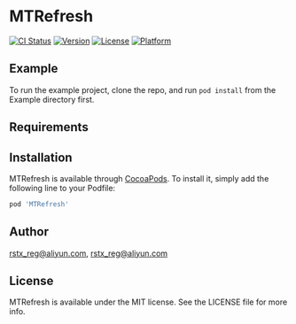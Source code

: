 # MTRefresh

[![CI Status](http://img.shields.io/travis/rstx_reg@aliyun.com/MTRefresh.svg?style=flat)](https://travis-ci.org/rstx_reg@aliyun.com/MTRefresh)
[![Version](https://img.shields.io/cocoapods/v/MTRefresh.svg?style=flat)](http://cocoapods.org/pods/MTRefresh)
[![License](https://img.shields.io/cocoapods/l/MTRefresh.svg?style=flat)](http://cocoapods.org/pods/MTRefresh)
[![Platform](https://img.shields.io/cocoapods/p/MTRefresh.svg?style=flat)](http://cocoapods.org/pods/MTRefresh)

## Example

To run the example project, clone the repo, and run `pod install` from the Example directory first.

## Requirements

## Installation

MTRefresh is available through [CocoaPods](http://cocoapods.org). To install
it, simply add the following line to your Podfile:

```ruby
pod 'MTRefresh'
```

## Author

rstx_reg@aliyun.com, rstx_reg@aliyun.com

## License

MTRefresh is available under the MIT license. See the LICENSE file for more info.
